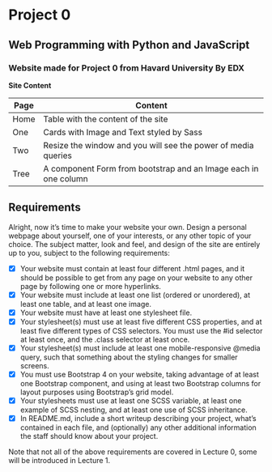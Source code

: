 # Project 0

## Web Programming with Python and JavaScript

### Website made for Project 0 from Havard University By EDX

**Site Content**

|Page|Content|
|----|--------|
|Home|Table with the content of the site|
|One|Cards with Image and Text styled by Sass|
|Two|Resize the window and you will see the power of media queries|
|Tree|A component Form from bootstrap and an Image each in one column|


## Requirements
Alright, now it’s time to make your website your own. Design a personal webpage about yourself, one of your interests, or any other topic of your choice. The subject matter, look and feel, and design of the site are entirely up to you, subject to the following requirements:

- [x] Your website must contain at least four different .html pages, and it should be possible to get from any page on your website to any other page by following one or more hyperlinks.
- [x] Your website must include at least one list (ordered or unordered), at least one table, and at least one image.
- [x] Your website must have at least one stylesheet file.
- [x] Your stylesheet(s) must use at least five different CSS properties, and at least five different types of CSS selectors. You must use the #id selector at least once, and the .class selector at least once.
- [x] Your stylesheet(s) must include at least one mobile-responsive @media query, such that something about the styling changes for smaller screens.
- [x] You must use Bootstrap 4 on your website, taking advantage of at least one Bootstrap component, and using at least two Bootstrap columns for layout purposes using Bootstrap’s grid model.
- [x] Your stylesheets must use at least one SCSS variable, at least one example of SCSS nesting, and at least one use of SCSS inheritance.
- [x] In README.md, include a short writeup describing your project, what’s contained in each file, and (optionally) any other additional information the staff should know about your project.

Note that not all of the above requirements are covered in Lecture 0, some will be introduced in Lecture 1.